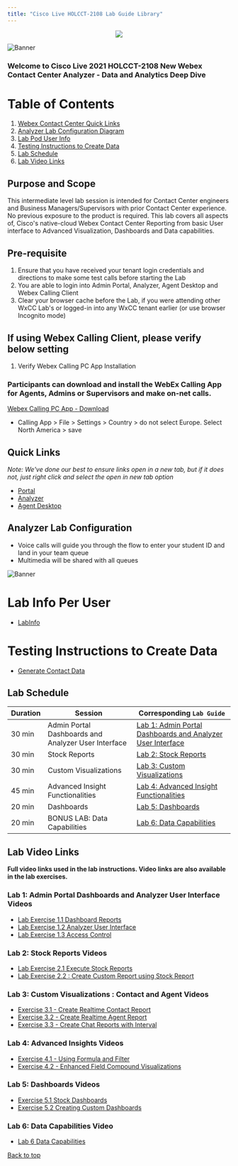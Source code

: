 ```yaml
---
title: "Cisco Live HOLCCT-2108 Lab Guide Library"
---
```

<p align="center">
  <img src="https://ayankovs-ccp-s3.s3.eu-west-3.amazonaws.com/CiscoLiveLogo.jpg">
</p>

![Banner](images/wxccbanner.jpg)

### Welcome to Cisco Live 2021 HOLCCT-2108 New Webex Contact Center Analyzer - Data and Analytics Deep Dive  

# Table of Contents
1. [Webex Contact Center Quick Links](#quick-links)
2. [Analyzer Lab Configuration Diagram](#analyzer-lab-configuration)
3. [Lab Pod User Info](#lab-info-per-user)
4. [Testing Instructions to Create Data](#testing-instructions-to-create-data)
5. [Lab Schedule](#lab-schedule)
6. [Lab Video Links](#lab-video-links)

## Purpose and Scope
This intermediate level lab session is intended for Contact Center engineers and Business Managers/Supervisors with prior Contact Center experience. No previous exposure to the product is required. This lab covers all aspects of, Cisco's native-cloud Webex Contact Center Reporting from basic User interface to Advanced Visualization, Dashboards and Data capabilities.

## Pre-requisite

1. Ensure that you have received your tenant login credentials and directions to make some test calls before starting the Lab
2. You are able to login into Admin Portal, Analyzer, Agent Desktop and Webex Calling Client
3. Clear your browser cache before the Lab, if you were attending other WxCC Lab's or logged-in into any WxCC tenant earlier (or use browser Incognito mode)

## If using Webex Calling Client, please verify below setting
 1. Verify Webex Calling PC App Installation
### Participants can download and install the WebEx Calling App for Agents, Admins or Supervisors and make on-net calls.
<a href="https://cisco.app.box.com/s/fcbh0abcsruf5qxp99tj31ksx1bf2mh5" target="_blank">Webex Calling PC App - Download</a>

 - Calling App > File > Settings > Country > do not select Europe. Select North America > save 

## Quick Links
*Note: We've done our best to ensure links open in a new tab, but if it does not, just right click and select the open in new tab option*

* <a href="https://portal.wxcc-us1.cisco.com/portal" target="_blank">Portal</a>
* <a href="https://analyzer.wxcc-us1.cisco.com/analyzer/home" target="_blank">Analyzer</a>
* <a href="https://desktop.wxcc-us1.cisco.com" target="_blank">Agent Desktop</a>

## Analyzer Lab Configuration
- Voice calls will guide you through the flow to enter your student ID and land in your team queue
- Multimedia will be shared with all queues

![Banner](images/analyzerlabsetup.jpg)

# Lab Info Per User
* [LabInfo](livelabs/labinfo.md)

# Testing Instructions to Create Data
* [Generate Contact Data](/createdata.md)


## Lab Schedule

| Duration | Session | Corresponding `Lab Guide` |
| ---- | ------- | ----------------- |
| 30 min | Admin Portal Dashboards and Analyzer User Interface |  [Lab 1: Admin Portal Dashboards and Analyzer User Interface](livelabs/Lab1Analyzer.md) |
| 30 min | Stock Reports | [Lab 2: Stock Reports](livelabs/Lab2Analyzer.md) |
| 30 min | Custom Visualizations| [Lab 3: Custom Visualizations](livelabs/Lab3Analyzer.md) |
| 45 min |Advanced Insight Functionalities| [Lab 4: Advanced Insight Functionalities](livelabs/Lab4Analyzer.md) |
| 20 min | Dashboards | [Lab 5: Dashboards](livelabs/Lab5Analyzer.md) |
| 20 min | BONUS LAB: Data Capabilities | [Lab 6: Data Capabilities](livelabs/Lab6Analyzer.md) |

## Lab Video Links
**Full video links used in the lab instructions.  Video links are also available in the lab exercises.**

### Lab 1: Admin Portal Dashboards and Analyzer User Interface Videos
- <a href="https://youtube.com/embed/Q4kf8dHN8x8" target="_blank">Lab Exercise 1.1 Dashboard Reports</a>
- <a href="https://youtube.com/embed/4pGNHkd87Zs" target="_blank">Lab Exercise 1.2 Analyzer User Interface</a>
- <a href="https://youtube.com/embed/MdKzqrZ-EGA" target="_blank">Lab Exercise 1.3 Access Control</a>
### Lab 2: Stock Reports Videos
- <a href="https://youtube.com/embed/aCGxNPmWvPw" target="_blank">Lab Exercise 2.1 Execute Stock Reports</a>
- <a href="https://youtube.com/embed/f-vsOu32tD4" target="_blank">Lab Exercise 2.2 : Create Custom Report using Stock Report</a>
### Lab 3: Custom Visualizations : Contact and Agent Videos
- <a href="https://youtube.com/embed/n4qAwwhuTmg" target="_blank">Exercise 3.1 - Create Realtime Contact Report</a>
- <a href="https://youtube.com/embed/IiA0RYmgoIE" target="_blank">Exercise 3.2 - Create Realtime Agent Report</a>
- <a href="https://youtube.com/embed/t_Ub0xGfG0s" target="_blank">Exercise 3.3 - Create Chat Reports with Interval</a>
### Lab 4: Advanced Insights Videos
- <a href="https://youtube.com/embed/mIaUgAEjRHs" target="_blank">Exercise 4.1 - Using Formula and Filter</a>
- <a href="https://youtube.com/embed/Poc7WdDdbEM" target="_blank">Exercise 4.2 - Enhanced Field Compound Visualizations</a>
### Lab 5: Dashboards Videos
- <a href="https://youtube.com/embed/quuS5xrsmgI" target="_blank">Exercise 5.1 Stock Dashboards</a>
- <a href="https://youtube.com/embed/MokwdERAlgc" target="_blank">Exercise 5.2 Creating Custom Dashboards</a>
### Lab 6: Data Capabilities Video
- <a href="https://youtube.com/embed/NBwnjKByJB4" target="_blank">Lab 6 Data Capabilities</a>




[Back to top](#welcome-to-cisco-live-2021-holcct-2108-new-webex-contact-center-analyzer---data-and-analytics-deep-dive)

